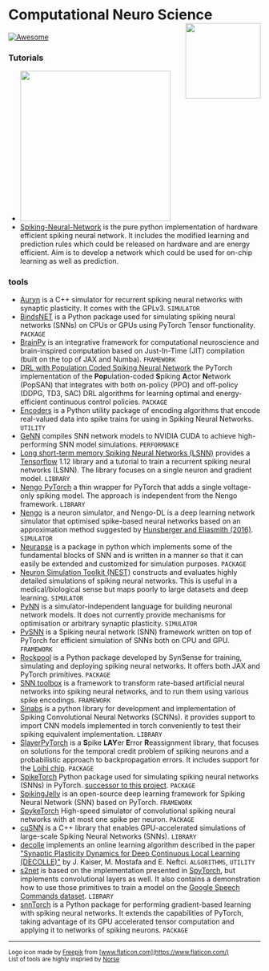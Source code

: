 # Computational Neuro Science <img align="right" src="./assets/README/logo.svg" width="150px" >
[![Awesome](https://cdn.rawgit.com/sindresorhus/awesome/d7305f38d29fed78fa85652e3a63e154dd8e8829/media/badge.svg)](https://github.com/sindresorhus/awesome)

### Tutorials
* <a href="/tutorials.md" title="tutorial Series on computational-neuro-science & spyking-nueral-network"><img src="https://img.shields.io/badge/Our tutorial Series on CNS & SNN (🔥)-f7df1e" width="300px"/></a> 
* [Spiking-Neural-Network](https://github.com/Shikhargupta/Spiking-Neural-Network) is the pure python implementation of hardware efficient spiking neural network. It includes the modified learning and prediction rules which could be released on hardware and are energy efficient. Aim is to develop a network which could be used for on-chip learning as well as prediction.

### tools
* [Auryn](https://github.com/fzenke/auryn) is a C++ simulator for recurrent spiking neural networks with synaptic plasticity. It comes with the GPLv3. `SIMULATOR`
* [BindsNET](https://github.com/BindsNET/bindsnet) is a Python package used for simulating spiking neural networks (SNNs) on CPUs or GPUs using PyTorch Tensor functionality. `PACKAGE`
* [BrainPy](https://github.com/PKU-NIP-Lab/BrainPy) is an integrative framework for computational neuroscience and brain-inspired computation based on Just-In-Time (JIT) compilation (built on the top of JAX and Numba). `FRAMEWORK`
* [DRL with Population Coded Spiking Neural Network](https://github.com/combra-lab/pop-spiking-deep-rl) the PyTorch implementation of the **Pop**ulation-coded **S**piking **A**ctor **N**etwork (PopSAN) that integrates with both on-policy (PPO) and off-policy (DDPG, TD3, SAC) DRL algorithms for learning optimal and energy-efficient continuous control policies. `PACKAGE`
* [Encoders](https://github.com/iamsoroush/Encoders) is a Python utility package of encoding algorithms that encode real-valued data into spike trains for using in Spiking Neural Networks. `UTILITY`
* [GeNN](http://genn-team.github.io/genn/) compiles SNN network models to NVIDIA CUDA to achieve high-performing SNN model simulations. `PERFORMANCE`
* [Long short-term memory Spiking Neural Networks (LSNN)](https://github.com/IGITUGraz/LSNN-official) provides a [Tensorflow](https://www.tensorflow.org/) 1.12 library and a tutorial to train a recurrent spiking neural networks (LSNN). The library focuses on a single neuron and gradient model. `LIBRARY`
* [Nengo PyTorch](https://github.com/nengo/pytorch-spiking) a thin wrapper for PyTorch that adds a single voltage-only spiking model. The approach is independent from the Nengo framework. `LIBRARY`
* [Nengo](https://www.nengo.ai/nengo-dl/introduction.html) is a neuron simulator, and Nengo-DL is a deep learning network simulator that optimised spike-based neural networks based on an approximation method suggested by [Hunsberger and Eliasmith (2016)](https://arxiv.org/abs/1611.05141). `SIMULATOR`
* [Neurapse](https://github.com/udion/Neurapse) is a package in python which implements some of the fundamental blocks of SNN and is written in a manner so that it can easily be extended and customized for simulation purposes. `PACKAGE`
* [Neuron Simulation Toolkit (NEST)](https://nest-simulator.org) constructs and evaluates highly detailed simulations of spiking neural networks. This is useful in a medical/biological sense but maps poorly to large datasets and deep learning. `SIMULATOR`
* [PyNN](http://neuralensemble.org/docs/PyNN/) is a simulator-independent language for building neuronal network models. It does not currently provide mechanisms for optimisation or arbitrary synaptic plasticity. `SIMULATOR`
* [PySNN](https://github.com/BasBuller/PySNN/) is a Spiking neural network (SNN) framework written on top of PyTorch for efficient simulation of SNNs both on CPU and GPU. `FRAMEWORK`
* [Rockpool](https://gitlab.com/aiCTX/rockpool) is a Python package developed by SynSense for training, simulating and deploying spiking neural networks. It offers both JAX and PyTorch primitives. `PACKAGE`
* [SNN toolbox](https://snntoolbox.readthedocs.io/en/latest/guide/intro.html) is a framework to transform rate-based artificial neural networks into spiking neural networks, and to run them using various spike encodings. `FRAMEWORK`
* [Sinabs](https://gitlab.com/synsense/sinabs) is a python library for development and implementation of Spiking Convolutional Neural Networks (SCNNs). it provides support to import CNN models implemented in torch conveniently to test their spiking equivalent implementation. `LIBRARY`
* [SlayerPyTorch](https://github.com/bamsumit/slayerPytorch) is a **S**pike **LAY**er **E**rror **R**eassignment library, that focuses on solutions for the temporal credit problem of spiking neurons and a probabilistic approach to backpropagation errors. It includes support for the [Loihi chip](https://en.wikichip.org/wiki/intel/loihi). `PACKAGE`
* [SpikeTorch](https://github.com/djsaunde/spiketorch) Python package used for simulating spiking neural networks (SNNs) in PyTorch. [successor to this project](https://github.com/BINDS-LAB-UMASS/bindsnet). `PACKAGE`  
* [SpikingJelly](https://github.com/fangwei123456/spikingjelly) is an open-source deep learning framework for Spiking Neural Network (SNN) based on PyTorch. `FRAMEWORK`
* [SpykeTorch](https://github.com/miladmozafari/SpykeTorch) High-speed simulator of convolutional spiking neural networks with at most one spike per neuron. `PACKAGE`
* [cuSNN](https://github.com/tudelft/cuSNN) is a C++ library that enables GPU-accelerated simulations of large-scale Spiking Neural Networks (SNNs). `LIBRARY`
* [decolle](https://github.com/nmi-lab/decolle-public) implements an online learning algorithm described in the paper ["Synaptic Plasticity Dynamics for Deep Continuous Local Learning (DECOLLE)"](https://arxiv.org/abs/1811.10766) by J. Kaiser, M. Mostafa and E. Neftci. `ALGORITHMS`, `UTILITY`
* [s2net](https://github.com/romainzimmer/s2net) is based on the implementation presented in [SpyTorch](https://github.com/fzenke/spytorch), but implements convolutional layers as well. It also contains a demonstration how to use those primitives to train a model on the [Google Speech Commands dataset](https://arxiv.org/abs/1804.03209). `LIBRARY`
* [snnTorch](https://github.com/jeshraghian/snntorch) is a Python package for performing gradient-based learning with spiking neural networks. It extends the capabilities of PyTorch, taking advantage of its GPU accelerated tensor computation and applying it to networks of spiking neurons. `PACKAGE`
---
<small>Logo icon made by [Freepik](https://www.flaticon.com/authors/freepik) from [www.flaticon.com](https://www.flaticon.com/)</small>  
<small>List of tools are highly inspried by [Norse](https://github.com/norse/norse)</small>
